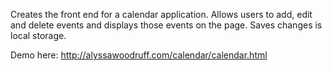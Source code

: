 Creates the front end for a calendar application. Allows users to add, edit and delete events and displays those events on the page. Saves changes is local storage.

Demo here: http://alyssawoodruff.com/calendar/calendar.html
